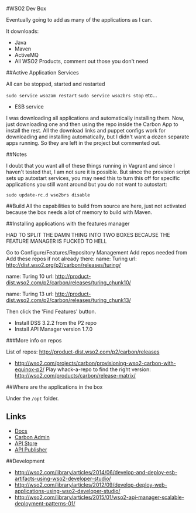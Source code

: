 #WSO2 Dev Box

Eventually going to add as many of the applications as I can.

It downloads:

- Java
- Maven
- ActiveMQ
- All WSO2 Products, comment out those you don't need

##Active Application Services

All can be stopped, started and restarted

`sudo service wso2am restart`
`sudo service wso2brs stop`
etc...

- ESB service

I was downloading all applications and automatically installing them. Now, just downloading one and then using the repo
inside the Carbon App to install the rest. All the download links and puppet configs work for downloading and installing
automatically, but I didn't want a dozen separate apps running. So they are left in the project but commented out.

##Notes

I doubt that you want all of these things running in Vagrant and since I haven't tested that, I am not sure it is possible.
But since the provision script sets up autostart services, you may need this to turn this off for specific applications
you still want around but you do not want to autostart:

`sudo update-rc.d wso2brs disable`

##Build
All the capabilities to build from source are here, just not activated because the box needs a lot of memory to build
with Maven.

##Installing applications with the features manager

HAD TO SPLIT THE DAMN THING INTO TWO BOXES BECAUSE THE FEATURE MANAGER IS FUCKED TO HELL

Go to Configure/Features/Repository Management
Add repos needed from
Add these repos if not already there:
name: Turing
url: http://dist.wso2.org/p2/carbon/releases/turing/

name: Turing 10
url: http://product-dist.wso2.com/p2/carbon/releases/turing_chunk10/

name: Turing 13
url: http://product-dist.wso2.com/p2/carbon/releases/turing_chunk13/

Then click the 'Find Features' button.

- Install DSS 3.2.2 from the P2 repo
- Install API Manager version 1.7.0

###More info on repos

List of repos: http://product-dist.wso2.com/p2/carbon/releases
- http://wso2.com/projects/carbon/provisioning-wso2-carbon-with-equinox-p2/
Play whack-a-repo to find the right version: http://wso2.com/products/carbon/release-matrix/

##Where are the applications in the box

Under the `/opt` folder.

## Links

- [Docs](https://docs.wso2.com/)
- [Carbon Admin](https://localhost:9443/carbon)
- [API Store](https://localhost:9443/store)
- [API Publisher](https://localhost:9443/publisher)

##Development

- http://wso2.com/library/articles/2014/06/develop-and-deploy-esb-artifacts-using-wso2-developer-studio/
- http://wso2.com/library/articles/2012/09/develop-deploy-web-applications-using-wso2-developer-studio/
- http://wso2.com/library/articles/2015/01/wso2-api-manager-scalable-deployment-patterns-01/